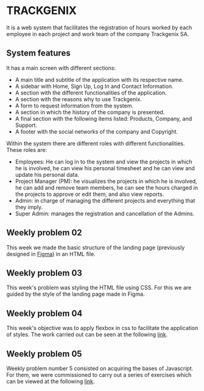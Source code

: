 # TRACKGENIX

It is a web system that facilitates the registration of hours worked by each employee in each project and work team of the company Trackgenix SA.

## System features

It has a main screen with different sections:

* A main title and subtitle of the application with its respective name.
* A sidebar with Home, Sign Up, Log In and Contact Information.
* A section with the different functionalities of the application.
* A section with the reasons why to use Trackgenix.
* A form to request information from the system.
* A section in which the history of the company is presented.
* A final section with the following items listed: Products, Company, and Support.
* A footer with the social networks of the company and Copyright.


Within the system there are different roles with different functionalities. These roles are:

* Employees: He can log in to the system and view the projects in which he is involved, he can view his personal timesheet and he can view and update his personal data.
* Project Manager (PM): he visualizes the projects in which he is involved, he can add and remove team members, he can see the hours charged in the projects to approve or edit them, and also view reports.
* Admin: in charge of managing the different projects and everything that they imply.
* Super Admin: manages the registration and cancellation of the Admins.

## Weekly problem 02

This week we made the basic structure of the landing page (previously designed in [Figma](https://www.figma.com/file/VikOLkc7mTH1me1UFCZUw1/BaSP-2022-Trackgenix-Paloma?node-id=302%3A367)) in an HTML file.

## Weekly problem 03

This week's problem was styling the HTML file using CSS. For this we are guided by the style of the landing page made in Figma.

## Weekly problem 04

This week's objective was to apply flexbox in css to facilitate the application of styles. The work carried out can be seen at the following [link](https://facund0fernandez.github.io/BaSP-M2022-Etapa-1/Semana-04/).

## Weekly problem 05

Weekly problem number 5 consisted on acquiring the bases of Javascript. For them, we were commissioned to carry out a series of exercises which can be viewed at the following [link](https://facund0fernandez.github.io/BaSP-M2022-Etapa-1/Semana-05/).